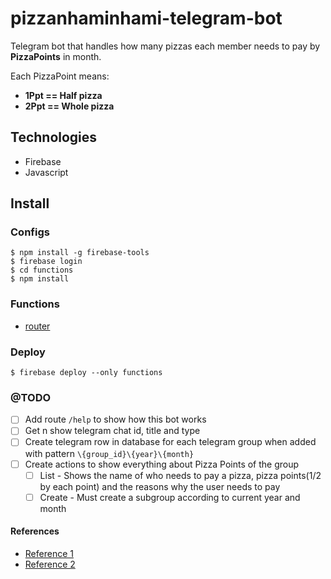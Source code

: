 # pizzanhaminhami-telegram-bot

Telegram bot that handles how many pizzas each member needs to pay by **PizzaPoints** in month.

Each PizzaPoint means: 
- **1Ppt == Half pizza**
- **2Ppt == Whole pizza** 

## Technologies
- Firebase
- Javascript

## Install

### Configs
```command
$ npm install -g firebase-tools
$ firebase login
$ cd functions
$ npm install
```

### Functions
- [router](https://us-central1-pizzacounterbot.cloudfunctions.net/router)

### Deploy
```command
$ firebase deploy --only functions
```

### @TODO
- [ ] Add route `/help` to show how this bot works
- [ ] Get n show telegram chat id, title and type
- [ ] Create telegram row in database for each telegram group when added with pattern `\{group_id}\{year}\{month}`
- [ ] Create actions to show everything about Pizza Points of the group
    - [ ] List - Shows the name of who needs to pay a pizza, pizza points(1/2 by each point) and the reasons why the user needs to pay
    - [ ] Create - Must create a subgroup according to current year and month

#### References
- [Reference 1](https://medium.com/@pikilon/serverless-telegram-bot-with-firebase-d11d07579d8a)
- [Reference 2](https://core.telegram.org/bots/api#update)
